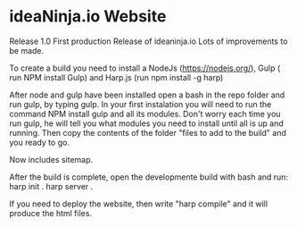 # ideaNinja.io Website

Release 1.0
First production Release of ideaninja.io
Lots of improvements to be made. 

To create a build you need to install a NodeJs (https://nodejs.org/), Gulp ( run NPM install Gulp) and Harp.js (run npm install -g harp)

After node and gulp have been installed open a bash in the repo folder and run gulp, by typing gulp.
In your first instalation you will need to run the command NPM install gulp and all its modules. Don't worry each time you run gulp, he will tell you what modules you need to install until all is up and running. 
Then copy the contents of the folder "files to add to the build" and you ready to go. 


Now includes sitemap. 

After the build is complete, open the developmente build with bash and run:
	harp init .
	harp server .

If you need to deploy the website, then write "harp compile" and it will produce the html files. 